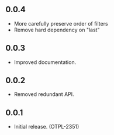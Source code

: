 0.0.4
-----
* More carefully preserve order of filters
* Remove hard dependency on "last"

0.0.3
-----
- Improved documentation.

0.0.2
-----
- Removed redundant API.

0.0.1
-----
- Initial release. (OTPL-2351)
